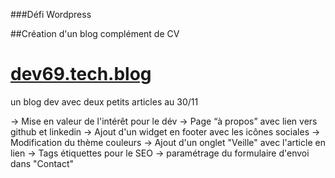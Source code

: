 ###Défi Wordpress

##Création d'un blog complément de CV
# [dev69.tech.blog](https://dev69.tech.blog/)

un blog dev avec deux petits articles au 30/11

-> Mise en valeur de l'intérêt pour le dév
-> Page “à propos” avec lien vers github et linkedin
-> Ajout d'un widget en footer avec les icônes sociales
-> Modification du thème couleurs
-> Ajout d'un onglet "Veille" avec l'article en lien
-> Tags étiquettes pour le SEO
-> paramétrage du formulaire d'envoi dans "Contact"
